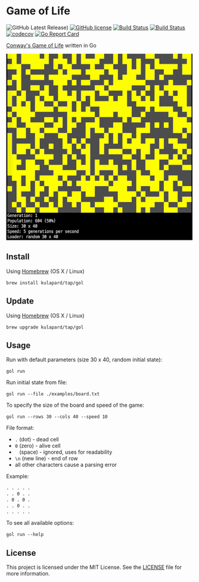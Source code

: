 # Game of Life

![GitHub Latest Release)](https://img.shields.io/github/v/release/kulapard/gol?logo=github)
[![GitHub license](https://img.shields.io/badge/license-MIT-blue.svg)](https://github.com/kulapard/gol/blob/master/LICENSE)
[![Build Status](https://github.com/kulapard/gol/actions/workflows/ci.yml/badge.svg)](https://github.com/kulapard/gol/actions/workflows/release.yml)
[![Build Status](https://github.com/kulapard/gol/actions/workflows/release.yml/badge.svg)](https://github.com/kulapard/gol/actions/workflows/release.yml)
[![codecov](https://codecov.io/github/kulapard/gol/graph/badge.svg?token=Z9SAAI8VQ4)](https://codecov.io/github/kulapard/gol)
[![Go Report Card](https://goreportcard.com/badge/github.com/kulapard/gol)](https://goreportcard.com/report/github.com/kulapard/gol)

[Conway's Game of Life](https://en.wikipedia.org/wiki/Conway%27s_Game_of_Life) written in Go

![screencast](assets/gol_random_30x40.gif)

## Install ##

Using [Homebrew](https://brew.sh/) (OS X / Linux)

```shell
brew install kulapard/tap/gol
```

## Update ##

Using [Homebrew](https://brew.sh/) (OS X / Linux)

```shell
brew upgrade kulapard/tap/gol
```

## Usage ##

Run with default parameters (size 30 x 40, random initial state):

```shell
gol run
```

Run initial state from file:

```shell
gol run --file ./examples/board.txt
```

To specify the size of the board and speed of the game:

```shell
gol run --rows 30 --cols 40 --speed 10
```

File format:

- `.` (dot) - dead cell
- `0` (zero) - alive cell
- ` ` (space) - ignored, uses for readability
- `\n` (new line) - end of row
- all other characters cause a parsing error

Example:

```text
. . . . .
. . 0 . .
. 0 . 0 .
. . 0 . .
. . . . .
```

To see all available options:

```shell
gol run --help
```

## License ##

This project is licensed under the MIT License. See the [LICENSE](LICENSE) file for more information.